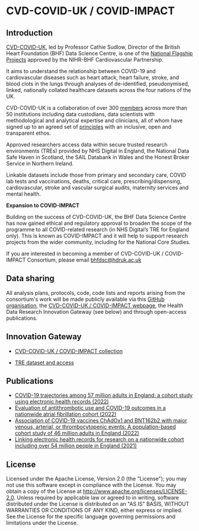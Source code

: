 # CVD-COVID-UK / COVID-IMPACT

## Introduction

[CVD-COVID-UK](https://www.hdruk.ac.uk/projects/cvd-covid-uk-project/), led by Professor Cathie Sudlow, Director of the British Heart Foundation (BHF) Data Science Centre, is one of the [National Flagship Projects](https://www.bhf.org.uk/for-professionals/information-for-researchers/covid-19-and-cardiovascular-health) approved by the NIHR-BHF Cardiovascular Partnership.

It aims to understand the relationship between COVID-19 and cardiovascular diseases such as heart attack, heart failure, stroke, and blood clots in the lungs through analyses of de-identified, pseudonymised, linked, nationally collated healthcare datasets across the four nations of the UK.

CVD-COVID-UK is a collaboration of over 300 [members](https://www.hdruk.ac.uk/wp-content/uploads/2022/05/220523-CVD-COVID-UK-COVID-IMPACT-Consortium-Members.pdf) across more than 50 institutions including data custodians, data scientists with methodological and analytical expertise and clinicians, all of whom have signed up to an agreed set of [principles](https://www.hdruk.ac.uk/wp-content/uploads/2022/05/CVD-COVID-UK-COVID-IMPACT-principles-v3.0.pdf) with an inclusive, open and transparent ethos.

Approved researchers access data within secure trusted research environments (TREs) provided by NHS Digital in England, the National Data Safe Haven in Scotland, the SAIL Databank in Wales and the Honest Broker Service in Northern Ireland.

Linkable datasets include those from primary and secondary care, COVID lab tests and vaccinations, deaths, critical care, prescribing/dispensing, cardiovascular, stroke and vascular surgical audits, maternity services and mental health.

**Expansion to COVID-IMPACT**

Building on the success of CVD-COVID-UK, the BHF Data Science Centre has now gained ethical and regulatory approval to broaden the scope of the programme to all COVID-related research (in NHS Digital’s TRE for England only).  This is known as COVID-IMPACT and it will help to support research projects from the wider community, including for the National Core Studies.

If you are interested in becoming a member of CVD-COVID-UK / COVID-IMPACT Consortium, please email bhfdsc@hdruk.ac.uk

## Data sharing

All analysis plans, protocols, code, code lists and reports arising from the consortium's work will be made publicly available via this [GitHub organisation](https://github.com/BHFDSC/), the [CVD-COVID-UK / COVID-IMPACT webpage](https://www.hdruk.ac.uk/projects/cvd-covid-uk-project/), the Health Data Research Innovation Gateway (see below) and through open-access publications.

## Innovation Gateway

* [CVD-COVID-UK / COVID-IMPACT collection](https://web.www.healthdatagateway.org/collection/3975719127757711)

* [TRE dataset and access](https://web.www.healthdatagateway.org/dataset/7e5f0247-f033-4f98-aed3-3d7422b9dc6d)

## Publications

* [COVID-19 trajectories among 57 million adults in England: a cohort study using electronic health records (2022)](https://github.com/BHFDSC/CCU013_01_ENG-COVID-19_event_phenotyping)
* [Evaluation of antithrombotic use and COVID-19 outcomes in a nationwide atrial fibrillation cohort (2022)](https://github.com/BHFDSC/CCU020)
* [Association of COVID-19 vaccines ChAdOx1 and BNT162b2 with major venous, arterial, or thrombocytopenic events: A population-based cohort study of 46 million adults in England (2022)](https://github.com/BHFDSC/CCU002_02)
* [Linking electronic health records for research on a nationwide cohort including over 54 million people in England (2021)](https://github.com/BHFDSC/Linked-EHR-England-2021)

## License

Licensed under the Apache License, Version 2.0 (the "License"); you may not use this software except in compliance with the License. You may obtain a copy of the License at http://www.apache.org/licenses/LICENSE-2.0. Unless required by applicable law or agreed to in writing, software distributed under the License is distributed on an "AS IS" BASIS, WITHOUT WARRANTIES OR CONDITIONS OF ANY KIND, either express or implied. See the License for the specific language governing permissions and limitations under the License.
